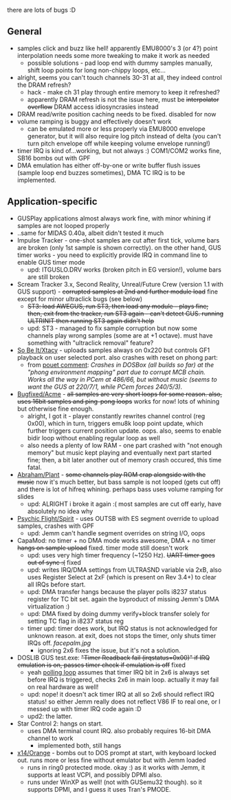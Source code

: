 there are lots of bugs :D



## General

* samples click and buzz like hell! apparently EMU8000's 3 (or 4?) point interpolation needs some more tweaking to make it work as needed
  * possible solutions - pad loop end with dummy samples manually, shift loop points for long non-chippy loops, etc...
* alright, seems you can't touch channels 30-31 at all, they indeed control the DRAM refresh?
  * hack - make ch 31 play through entire memory to keep it refreshed?
  * apparently DRAM refresh is not the issue here, must be ~~interpolator overflow~~ DRAM access idiosyncrasies instead
* DRAM read/write position caching needs to be fixed. disabled for now
* volume ramping is buggy and effectively doesn't work
  * can be emulated more or less properly via EMU8000 envelope generator, but it will also require log pitch instead of delta (you can't turn pitch envelope off while keeping volume envelope running!)
* timer IRQ is kind of...working, but not always :) COM1/COM2 works fine, SB16 bombs out with GPF
* DMA emulation has either off-by-one or write buffer flush issues (sample loop end buzzes sometimes), DMA TC IRQ is to be implemented.



## Application-specific

* GUSPlay applications almost always work fine, with minor whining if samples are not looped properly
* ..same for MIDAS 0.40a, albeit didn't tested it much
* Impulse Tracker - one-shot samples are cut after first tick, volume bars are broken (only 1st sample is shown correctly). on the other hand, GUS timer works - you need to explicitly provide IRQ in command line to enable GUS timer mode
  * upd: ITGUSLO.DRV works (broken pitch in EG version!), volume bars are still broken
* Scream Tracker 3.x, Second Reality, Unreal/Future Crew (version 1.1 with GUS support) - ~~corrupted samples at 2nd and further module load~~ fine except for minor ultraclick bugs (see below)
  * ~~ST3: load AWEGUS, run ST3, then load any module - plays fine; then, exit from the tracker, run ST3 again - can't detect GUS. running ULTRINIT then running ST3 again didn't help~~
  * upd: ST3 - managed to fix sample corruption but now some channels play wrong samples (some are at +1 octave). must have something with "ultraclick removal" feature?
* [So Be It/Xtacy](https://www.pouet.net/prod.php?which=1025) - uploads samples always on 0x220 but controls GF1 playback on user selected port. also crashes with reset on phong part:
  * from [pouet comment](https://www.pouet.net/prod.php?post=845293): *Crashes in DOSBox (all builds so far) at the "phong environment mapping" part due to corrupt MCB chain. Works all the way in PCem at 486/66, but without music (seems to want the GUS at 220/7/1, while PCem forces 240/5/3).*
* [Bugfixed/Acme](https://www.pouet.net/prod.php?which=1117) - ~~all samples are very short loops for some reason. also, uses 16bit samples and ping-pong loops~~ works for now! lots of whining but otherwise fine enough.
  * alright, I got it - player constantly rewrites channel control (reg 0x00), which in turn, triggers emu8k loop point update, which further triggers current position update. oops.
    also, seems to enable bidir loop without enabling regular loop as well
  * also needs a plenty of low RAM - one part crashed with "not enough memory" but music kept playing and eventually next part started fine; then, a bit later another out of memory crash occured, this time fatal.
* [Abraham/Plant](https://www.pouet.net/prod.php?which=1201) - ~~some channels play ROM crap alongside with the music~~ now it's much better, but bass sample is not looped (gets cut off) and there is lot of hifreq whining. perhaps bass uses volume ramping for slides
  * upd: ALRIGHT i broke it again :( most samples are cut off early, have absolutely no idea why
* [Psychic Flight/Spirit](https://www.pouet.net/prod.php?which=41739) - uses OUTSB with ES segment override to upload samples, crashes with GPF
  * upd: Jemm can't handle segment overrides on string I/O, oops
* CapaMod: no timer + no DMA mode works awesome, DMA + no timer ~~hangs on sample upload~~ fixed. timer mode still doesn't work
  * upd: uses very high timer frequency (~1250 Hz). ~~UART timer goes out of sync :(~~ fixed
  * upd: writes IRQ/DMA settings from ULTRASND variable via 2xB, also uses Register Select at 2xF (which is present on Rev 3.4+) to clear all IRQs before start.
  * upd: DMA transfer hangs because the player polls i8237 status register for TC bit set. again the byproduct of missing Jemm's DMA virtualization :)
  * upd: DMA fixed by doing dummy verify+block transfer solely for setting TC flag in i8237 status reg
  * timer upd: timer does work, but IRQ status is not acknowledged for unknown reason. at exit, does not stops the timer, only shuts timer IRQs off. *facepalm.jpg*
    * ignoring 2x6 fixes the issue, but it's not a solution.
* DOSLIB GUS test.exe: ~~"Timer Readback fail (irqstatus=0x00)" if IRQ emulation is on, passes timer check if emulation is off~~ fixed
  * yeah [polling loop](https://github.com/joncampbell123/doslib/blob/master/hw/ultrasnd/ultrasnd.c#L473) assumes that timer IRQ bit in 2x6 is always set before IRQ is triggered, checks 2x6 in main loop. actually it may fail on real hardware as well!
  * upd: nope! it doesn't ack timer IRQ at all so 2x6 should reflect IRQ status! so either Jemm really does not reflect V86 IF to real one, or I messed up with timer IRQ code again :D
  * upd2: the latter.
* Star Control 2: hangs on start.
  * uses DMA terminal count IRQ. also probably requires 16-bit DMA channel to work
    * implemented both, still hangs
* [x14/Orange](https://www.pouet.net/prod.php?which=1301) - bombs out to DOS prompt at start, with keyboard locked out. runs more or less fine without emulator but with Jemm loaded
  * runs in ring0 protected mode. okay :) as it works with Jemm, it supports at least VCPI, and possibly DPMI also.
  * runs under WinXP as well! (not with GUSemu32 though). so it supports DPMI, and I guess it uses Tran's PMODE.

